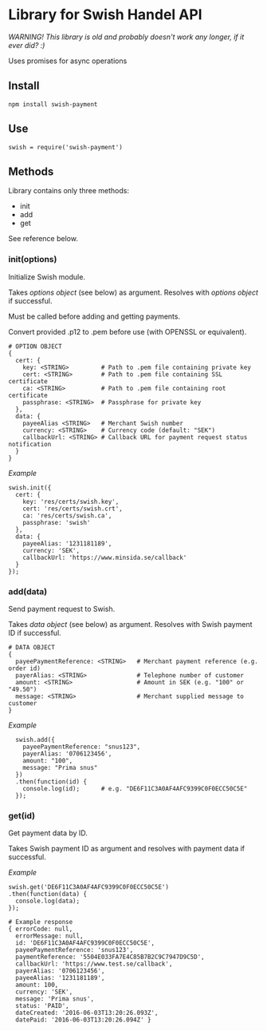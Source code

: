 # Library for Swish Handel API

_WARNING! This library is old and probably doesn't work any longer, if it ever did? :)_

Uses promises for async operations

## Install

`npm install swish-payment`

## Use

`swish = require('swish-payment')`

## Methods

Library contains only three methods:
- init
- add
- get

See reference below.

### init(options)

Initialize Swish module.

Takes _options object_ (see below) as argument. Resolves with _options object_ if successful.

Must be called before adding and getting payments.

Convert provided .p12 to .pem before use (with OPENSSL or equivalent).

```
# OPTION OBJECT
{
  cert: {
    key: <STRING>         # Path to .pem file containing private key
    cert: <STRING>        # Path to .pem file containing SSL certificate
    ca: <STRING>          # Path to .pem file containing root certificate
    passphrase: <STRING>  # Passphrase for private key
  },
  data: {
    payeeAlias <STRING>   # Merchant Swish number
    currency: <STRING>    # Currency code (default: "SEK")
    callbackUrl: <STRING> # Callback URL for payment request status notification
  }
}
```

_Example_
```
swish.init({
  cert: {
    key: 'res/certs/swish.key',
    cert: 'res/certs/swish.crt',
    ca: 'res/certs/swish.ca',
    passphrase: 'swish'
  },
  data: {
    payeeAlias: '1231181189',
    currency: 'SEK',
    callbackUrl: 'https://www.minsida.se/callback'
  }
});
```

### add(data)

Send payment request to Swish.

Takes _data object_ (see below) as argument. Resolves with Swish payment ID if successful.

```
# DATA OBJECT
{
  payeePaymentReference: <STRING>   # Merchant payment reference (e.g. order id)
  payerAlias: <STRING>              # Telephone number of customer
  amount: <STRING>                  # Amount in SEK (e.g. "100" or "49.50")
  message: <STRING>                 # Merchant supplied message to customer
}
```

_Example_
```
  swish.add({
    payeePaymentReference: "snus123",
    payerAlias: '0706123456',
    amount: "100",
    message: "Prima snus"
  })
  .then(function(id) {
    console.log(id);      # e.g. "DE6F11C3A0AF4AFC9399C0F0ECC50C5E"
  });
```

### get(id)

Get payment data by ID.

Takes Swish payment ID as argument and resolves with payment data if successful.

_Example_
```
swish.get('DE6F11C3A0AF4AFC9399C0F0ECC50C5E')
.then(function(data) {
  console.log(data);
});

# Example response
{ errorCode: null,
  errorMessage: null,
  id: 'DE6F11C3A0AF4AFC9399C0F0ECC50C5E',
  payeePaymentReference: 'snus123',
  paymentReference: '5504E033FA7E4C85B7B2C9C7947D9C5D',
  callbackUrl: 'https://www.test.se/callback',
  payerAlias: '0706123456',
  payeeAlias: '1231181189',
  amount: 100,
  currency: 'SEK',
  message: 'Prima snus',
  status: 'PAID',
  dateCreated: '2016-06-03T13:20:26.093Z',
  datePaid: '2016-06-03T13:20:26.094Z' }
```
